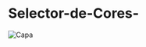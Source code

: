 # Selector-de-Cores-

![Capa](https://github.com/user-attachments/assets/c1badfb7-847c-495e-92f0-fbaa4308be7b)
